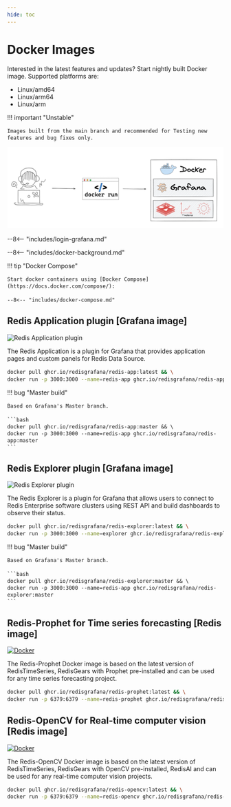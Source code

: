 ```yaml
---
hide: toc
---
```


# Docker Images

Interested in the latest features and updates? Start nightly built Docker image. Supported platforms are:

- Linux/amd64
- Linux/arm64
- Linux/arm

!!! important "Unstable"

    Images built from the main branch and recommended for Testing new features and bug fixes only.

![Nightly built Docker images](../images/development/docker.png)

--8<-- "includes/login-grafana.md"

--8<-- "includes/docker-background.md"

!!! tip "Docker Compose"

    Start docker containers using [Docker Compose](https://docs.docker.com/compose/):

    --8<-- "includes/docker-compose.md"

## Redis Application plugin [Grafana image]

![Redis Application plugin](https://github.com/RedisGrafana/grafana-redis-app/workflows/Docker/badge.svg)

The Redis Application is a plugin for Grafana that provides application pages and custom panels for Redis Data Source.

```bash
docker pull ghcr.io/redisgrafana/redis-app:latest && \
docker run -p 3000:3000 --name=redis-app ghcr.io/redisgrafana/redis-app:latest
```

!!! bug "Master build"

    Based on Grafana's Master branch.

    ```bash
    docker pull ghcr.io/redisgrafana/redis-app:master && \
    docker run -p 3000:3000 --name=redis-app ghcr.io/redisgrafana/redis-app:master
    ```

## Redis Explorer plugin [Grafana image]

![Redis Explorer plugin](https://github.com/RedisGrafana/grafana-redis-explorer/workflows/Docker/badge.svg)

The Redis Explorer is a plugin for Grafana that allows users to connect to Redis Enterprise software clusters using REST API and build dashboards to observe their status.

```bash
docker pull ghcr.io/redisgrafana/redis-explorer:latest && \
docker run -p 3000:3000 --name=explorer ghcr.io/redisgrafana/redis-explorer:latest
```

!!! bug "Master build"

    Based on Grafana's Master branch.

    ```bash
    docker pull ghcr.io/redisgrafana/redis-explorer:master && \
    docker run -p 3000:3000 --name=redis-app ghcr.io/redisgrafana/redis-explorer:master
    ```

## Redis-Prophet for Time series forecasting [Redis image]

[![Docker](https://github.com/RedisGrafana/redis-finance-prophet/actions/workflows/docker.yml/badge.svg)](https://github.com/RedisGrafana/redis-finance-prophet/actions/workflows/docker.yml)

The Redis-Prophet Docker image is based on the latest version of RedisTimeSeries, RedisGears with Prophet pre-installed and can be used for any time series forecasting project.

```bash
docker pull ghcr.io/redisgrafana/redis-prophet:latest && \
docker run -p 6379:6379 --name=redis-prophet ghcr.io/redisgrafana/redis-prophet:latest
```

## Redis-OpenCV for Real-time computer vision [Redis image]

[![Docker](https://github.com/RedisGrafana/redis-camera-ai/actions/workflows/docker.yml/badge.svg)](https://github.com/RedisGrafana/redis-camera-ai/actions/workflows/docker.yml)

The Redis-OpenCV Docker image is based on the latest version of RedisTimeSeries, RedisGears with OpenCV pre-installed, RedisAI and can be used for any real-time computer vision projects.

```bash
docker pull ghcr.io/redisgrafana/redis-opencv:latest && \
docker run -p 6379:6379 --name=redis-opencv ghcr.io/redisgrafana/redis-opencv:latest
```
